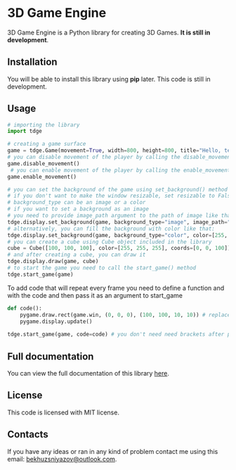 # 3D Game Engine

3D Game Engine is a Python library for creating 3D Games. **It is still in development**.

## Installation

You will be able to install this library using **pip** later. This code is still in development.
## Usage

```python
# importing the library
import tdge

# creating a game surface
game = tdge.Game(movement=True, width=800, height=800, title="Hello, test")
# you can disable movement of the player by calling the disable_movement() method
game.disable_movement()
 # you can enable movement of the player by calling the enable_movement() method
game.enable_movement()

# you can set the background of the game using set_background() method
# if you don't want to make the window resizable, set resizable to False, or just skip this argument
# background_type can be an image or a color
# if you want to set a background as an image
# you need to provide image_path argument to the path of image like that:
tdge.display.set_background(game, background_type="image", image_path="the_path_image", resizable=True)
# alternatively, you can fill the background with color like that:
tdge.display.set_background(game, background_type="color", color=[255, 255, 255], resizable=True)
# you can create a cube using Cube object included in the library
cube = Cube([100, 100, 100], color=[255, 255, 255], coords=[0, 0, 100])
# and after creating a cube, you can draw it
tdge.display.draw(game, cube)
# to start the game you need to call the start_game() method
tdge.start_game(game)
```
To add code that will repeat every frame you need to define a function and with the code and then pass it as an argument to start_game
```python
def code():
    pygame.draw.rect(game.win, (0, 0, 0), (100, 100, 10, 10)) # replace "game" with whatever you assigned the Game object to
    pygame.display.update()
    
tdge.start_game(game, code=code) # you don't need need brackets after passing code function as an argument to pygame_code
```

## Full documentation
You can view the full documentation of this library [here](https://bekhruzsniyazov.github.io/).

## License
This code is licensed with MIT license.

## Contacts
If you have any ideas or ran in any kind of problem contact me using this email: bekhuzsniyazov@outlook.com. 
